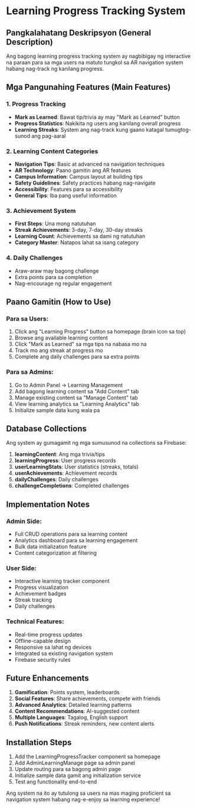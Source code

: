 # Learning Progress Tracking System

## Pangkalahatang Deskripsyon (General Description)

Ang bagong learning progress tracking system ay nagbibigay ng interactive na paraan para sa mga users na matuto tungkol sa AR navigation system habang nag-track ng kanilang progress.

## Mga Pangunahing Features (Main Features)

### 1. Progress Tracking

- **Mark as Learned**: Bawat tip/trivia ay may "Mark as Learned" button
- **Progress Statistics**: Nakikita ng users ang kanilang overall progress
- **Learning Streaks**: System ang nag-track kung gaano katagal tumugtog-sunod ang pag-aaral

### 2. Learning Content Categories

- **Navigation Tips**: Basic at advanced na navigation techniques
- **AR Technology**: Paano gamitin ang AR features
- **Campus Information**: Campus layout at building tips
- **Safety Guidelines**: Safety practices habang nag-navigate
- **Accessibility**: Features para sa accessibility
- **General Tips**: Iba pang useful information

### 3. Achievement System

- **First Steps**: Una mong natutuhan
- **Streak Achievements**: 3-day, 7-day, 30-day streaks
- **Learning Count**: Achievements sa dami ng natutuhan
- **Category Master**: Natapos lahat sa isang category

### 4. Daily Challenges

- Araw-araw may bagong challenge
- Extra points para sa completion
- Nag-encourage ng regular engagement

## Paano Gamitin (How to Use)

### Para sa Users:

1. Click ang "Learning Progress" button sa homepage (brain icon sa top)
2. Browse ang available learning content
3. Click "Mark as Learned" sa mga tips na nabasa mo na
4. Track mo ang streak at progress mo
5. Complete ang daily challenges para sa extra points

### Para sa Admins:

1. Go to Admin Panel → Learning Management
2. Add bagong learning content sa "Add Content" tab
3. Manage existing content sa "Manage Content" tab
4. View learning analytics sa "Learning Analytics" tab
5. Initialize sample data kung wala pa

## Database Collections

Ang system ay gumagamit ng mga sumusunod na collections sa Firebase:

1. **learningContent**: Ang mga trivia/tips
2. **learningProgress**: User progress records
3. **userLearningStats**: User statistics (streaks, totals)
4. **userAchievements**: Achievement records
5. **dailyChallenges**: Daily challenges
6. **challengeCompletions**: Completed challenges

## Implementation Notes

### Admin Side:

- Full CRUD operations para sa learning content
- Analytics dashboard para sa learning engagement
- Bulk data initialization feature
- Content categorization at filtering

### User Side:

- Interactive learning tracker component
- Progress visualization
- Achievement badges
- Streak tracking
- Daily challenges

### Technical Features:

- Real-time progress updates
- Offline-capable design
- Responsive sa lahat ng devices
- Integrated sa existing navigation system
- Firebase security rules

## Future Enhancements

1. **Gamification**: Points system, leaderboards
2. **Social Features**: Share achievements, compete with friends
3. **Advanced Analytics**: Detailed learning patterns
4. **Content Recommendations**: AI-suggested content
5. **Multiple Languages**: Tagalog, English support
6. **Push Notifications**: Streak reminders, new content alerts

## Installation Steps

1. Add the LearningProgressTracker component sa homepage
2. Add AdminLearningManage page sa admin panel
3. Update routing para sa bagong admin page
4. Initialize sample data gamit ang initialization service
5. Test ang functionality end-to-end

Ang system na ito ay tutulong sa users na mas maging proficient sa navigation system habang nag-e-enjoy sa learning experience!
